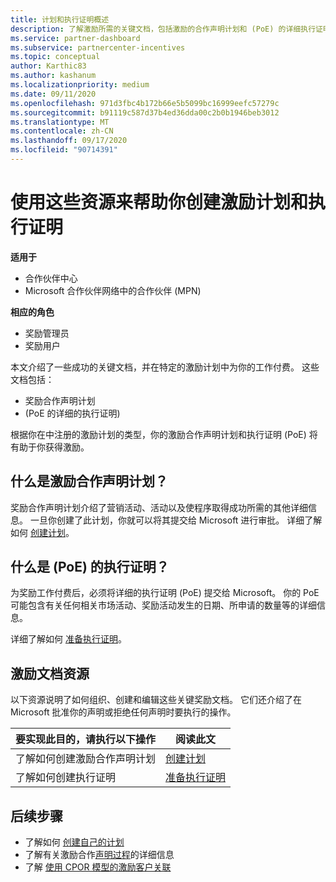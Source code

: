 ```yaml
---
title: 计划和执行证明概述
description: 了解激励所需的关键文档，包括激励的合作声明计划和 (PoE) 的详细执行证明。
ms.service: partner-dashboard
ms.subservice: partnercenter-incentives
ms.topic: conceptual
author: Karthic83
ms.author: kashanum
ms.localizationpriority: medium
ms.date: 09/11/2020
ms.openlocfilehash: 971d3fbc4b172b66e5b5099bc16999eefc57279c
ms.sourcegitcommit: b91119c587d37b4ed36dda00c2b0b1946beb3012
ms.translationtype: MT
ms.contentlocale: zh-CN
ms.lasthandoff: 09/17/2020
ms.locfileid: "90714391"
---
```

# <a name="use-these-resources-to-help-you-create-incentives-plans-and-proofs-of-execution"></a>使用这些资源来帮助你创建激励计划和执行证明

**适用于**

- 合作伙伴中心
- Microsoft 合作伙伴网络中的合作伙伴 (MPN) 

**相应的角色**

- 奖励管理员
- 奖励用户

本文介绍了一些成功的关键文档，并在特定的激励计划中为你的工作付费。 这些文档包括：

- 奖励合作声明计划
-  (PoE 的详细的执行证明) 

根据你在中注册的激励计划的类型，你的激励合作声明计划和执行证明 (PoE) 将有助于你获得激励。

## <a name="what-is-an-incentives-co-op-claims-plan"></a>什么是激励合作声明计划？

奖励合作声明计划介绍了营销活动、活动以及使程序取得成功所需的其他详细信息。 一旦你创建了此计划，你就可以将其提交给 Microsoft 进行审批。 详细了解如何 [创建计划](incentives-create-your-plan.md)。

## <a name="what-is-a-proof-of-execution-poe"></a>什么是 (PoE) 的执行证明？

为奖励工作付费后，必须将详细的执行证明 (PoE) 提交给 Microsoft。 你的 PoE 可能包含有关任何相关市场活动、奖励活动发生的日期、所申请的数量等的详细信息。 

详细了解如何 [准备执行证明](incentives-prepare-your-proof-of-execution.md)。

## <a name="incentives-document-resources"></a>激励文档资源

以下资源说明了如何组织、创建和编辑这些关键奖励文档。 它们还介绍了在 Microsoft 批准你的声明或拒绝任何声明时要执行的操作。

|  **要实现此目的，请执行以下操作**  |  **阅读此文**  |
|--------------|-----------|
| 了解如何创建激励合作声明计划 | [创建计划](incentives-create-your-plan.md)  |
了解如何创建执行证明 | [准备执行证明](incentives-prepare-your-proof-of-execution.md)  |

## <a name="next-steps"></a>后续步骤

- 了解如何 [创建自己的计划](incentives-create-your-plan.md)
- 了解有关激励合作[声明过程](claims-overview.md)的详细信息
- 了解 [使用 CPOR 模型的激励客户关联](submit-osa-claim.md)